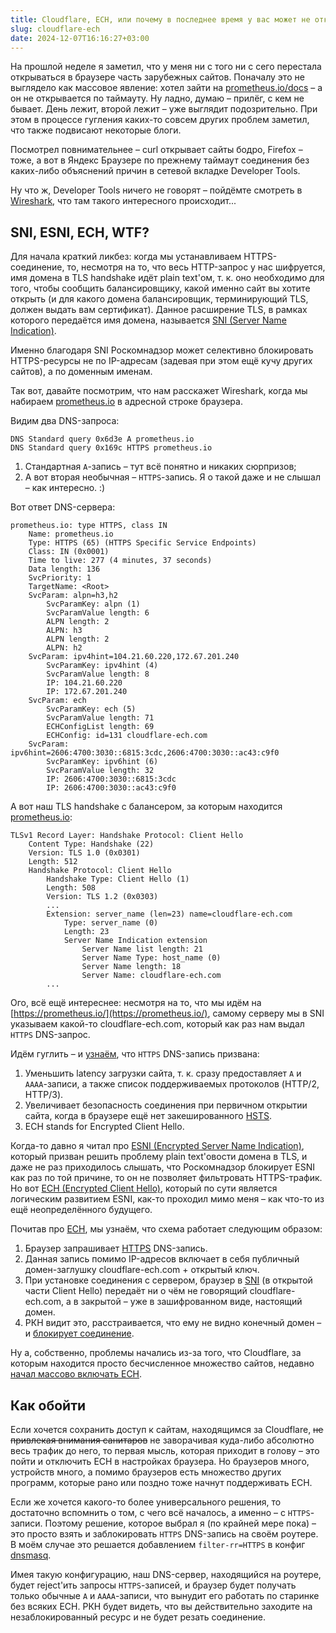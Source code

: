 ```yaml
---
title: Cloudflare, ECH, или почему в последнее время у вас может не открываться часть зарубежных сайтов
slug: cloudflare-ech
date: 2024-12-07T16:16:27+03:00
---
```


На прошлой неделе я заметил, что у меня ни с того ни с сего перестала открываться в браузере часть зарубежных сайтов. Поначалу это не выглядело как массовое явление: хотел зайти на [prometheus.io/docs](https://prometheus.io/docs/) – а он не открывается по таймауту. Ну ладно, думаю – прилёг, с кем не бывает. День лежит, второй лежит – уже выглядит подозрительно. При этом в процессе гугления каких-то совсем других проблем заметил, что также подвисают некоторые блоги.

Посмотрел повнимательнее – curl открывает сайты бодро, Firefox – тоже, а вот в Яндекс Браузере по прежнему таймаут соединения без каких-либо объяснений причин в сетевой вкладке Developer Tools.

Ну что ж, Developer Tools ничего не говорят – пойдёмте смотреть в [Wireshark](https://www.wireshark.org/), что там такого интересного происходит...


## SNI, ESNI, ECH, WTF?

Для начала краткий ликбез: когда мы устанавливаем HTTPS-соединение, то, несмотря на то, что весь HTTP-запрос у нас шифруется, имя домена в TLS handshake идёт plain text'ом, т. к. оно необходимо для того, чтобы сообщить балансировщику, какой именно сайт вы хотите открыть (и для какого домена балансировщик, терминирующий TLS, должен выдать вам сертификат). Данное расширение TLS, в рамках которого передаётся имя домена, называется [SNI (Server Name Indication)](https://www.cloudflare.com/learning/ssl/what-is-sni/).

Именно благодаря SNI Роскомнадзор может селективно блокировать HTTPS-ресурсы не по IP-адресам (задевая при этом ещё кучу других сайтов), а по доменным именам.

Так вот, давайте посмотрим, что нам расскажет Wireshark, когда мы набираем [prometheus.io](https://prometheus.io/) в адресной строке браузера.

Видим два DNS-запроса:

```
DNS Standard query 0x6d3e A prometheus.io
DNS Standard query 0x169c HTTPS prometheus.io
```

1. Стандартная `A`-запись – тут всё понятно и никаких сюрпризов;
2. А вот вторая необычная – `HTTPS`-запись. Я о такой даже и не слышал – как интересно. :)

Вот ответ DNS-сервера:
```
prometheus.io: type HTTPS, class IN
    Name: prometheus.io
    Type: HTTPS (65) (HTTPS Specific Service Endpoints)
    Class: IN (0x0001)
    Time to live: 277 (4 minutes, 37 seconds)
    Data length: 136
    SvcPriority: 1
    TargetName: <Root>
    SvcParam: alpn=h3,h2
        SvcParamKey: alpn (1)
        SvcParamValue length: 6
        ALPN length: 2
        ALPN: h3
        ALPN length: 2
        ALPN: h2
    SvcParam: ipv4hint=104.21.60.220,172.67.201.240
        SvcParamKey: ipv4hint (4)
        SvcParamValue length: 8
        IP: 104.21.60.220
        IP: 172.67.201.240
    SvcParam: ech
        SvcParamKey: ech (5)
        SvcParamValue length: 71
        ECHConfigList length: 69
        ECHConfig: id=131 cloudflare-ech.com
    SvcParam: ipv6hint=2606:4700:3030::6815:3cdc,2606:4700:3030::ac43:c9f0
        SvcParamKey: ipv6hint (6)
        SvcParamValue length: 32
        IP: 2606:4700:3030::6815:3cdc
        IP: 2606:4700:3030::ac43:c9f0
```

А вот наш TLS handshake с балансером, за которым находится [prometheus.io](https://prometheus.io/):
```
TLSv1 Record Layer: Handshake Protocol: Client Hello
    Content Type: Handshake (22)
    Version: TLS 1.0 (0x0301)
    Length: 512
    Handshake Protocol: Client Hello
        Handshake Type: Client Hello (1)
        Length: 508
        Version: TLS 1.2 (0x0303)
        ...
        Extension: server_name (len=23) name=cloudflare-ech.com
            Type: server_name (0)
            Length: 23
            Server Name Indication extension
                Server Name list length: 21
                Server Name Type: host_name (0)
                Server Name length: 18
                Server Name: cloudflare-ech.com
        ...
```

Ого, всё ещё интереснее: несмотря на то, что мы идём на [https://prometheus.io/](https://prometheus.io/), самому серверу мы в SNI указываем какой-то cloudflare-ech.com, который как раз нам выдал `HTTPS` DNS-запрос.

Идём гуглить – и [узнаём](https://blog.cloudflare.com/speeding-up-https-and-http-3-negotiation-with-dns/), что `HTTPS` DNS-запись призвана:
1. Уменьшить latency загрузки сайта, т. к. сразу предоставляет `A` и `AAAA`-записи, а также список поддерживаемых протоколов (HTTP/2, HTTP/3).
2. Увеличивает безопасность соединения при первичном открытии сайта, когда в браузере ещё нет закешированного [HSTS](https://developer.mozilla.org/en-US/docs/Web/HTTP/Headers/Strict-Transport-Security).
3. ECH stands for Encrypted Client Hello.

Когда-то давно я читал про [ESNI (Encrypted Server Name Indication)](https://www.cloudflare.com/learning/ssl/what-is-encrypted-sni/), который призван решить проблему plain text'овости домена в TLS, и даже не раз приходилось слышать, что Роскомнадзор блокирует ESNI как раз по той причине, то он не позволяет фильтровать HTTPS-трафик. Но вот [ECH (Encrypted Client Hello)](https://blog.cloudflare.com/encrypted-client-hello/), который по сути является логическим развитием ESNI, как-то проходил мимо меня – как что-то из ещё неопределённого будущего.

Почитав про [ECH](https://blog.cloudflare.com/encrypted-client-hello/), мы узнаём, что схема работает следующим образом:
1. Браузер запрашивает [HTTPS](https://blog.cloudflare.com/speeding-up-https-and-http-3-negotiation-with-dns/) DNS-запись.
2. Данная запись помимо IP-адресов включает в себя публичный домен-заглушку cloudflare-ech.com + открытый ключ.
3. При установке соединения с сервером, браузер в [SNI](https://www.cloudflare.com/learning/ssl/what-is-sni/) (в открытой части Client Hello) передаёт ни о чём не говорящий cloudflare-ech.com, а в закрытой – уже в зашифрованном виде, настоящий домен.
4. РКН видит это, расстраивается, что ему не видно конечный домен – и [блокирует соединение](https://habr.com/ru/news/856342/).

Ну а, собственно, проблемы начались из-за того, что Cloudflare, за которым находится просто бесчисленное множество сайтов, недавно [начал массово включать ECH](https://github.com/net4people/bbs/issues/393).


## Как обойти

Если хочется сохранить доступ к сайтам, находящимся за Cloudflare, ~~не привлекая внимания санитаров~~ не заворачивая куда-либо абсолютно весь трафик до него, то первая мысль, которая приходит в голову – это пойти и отключить ECH в настройках браузера. Но браузеров много, устройств много, а помимо браузеров есть множество других программ, которые рано или поздно тоже начнут поддерживать ECH.

Если же хочется какого-то более универсального решения, то достаточно вспомнить о том, с чего всё началось, а именно – с `HTTPS`-записи. Поэтому решение, которое выбрал я (по крайней мере пока) – это просто взять и заблокировать `HTTPS` DNS-запись на своём роутере. В моём случае это решается добавлением `filter-rr=HTTPS` в конфиг [dnsmasq](https://thekelleys.org.uk/dnsmasq/doc.html).

Имея такую конфигурацию, наш DNS-сервер, находящийся на роутере, будет reject'ить запросы `HTTPS`-записей, и браузер будет получать только обычные `A` и `AAAA`-записи, что вынудит его работать по старинке без всяких ECH. РКН будет видеть, что вы действительно заходите на незаблокированный ресурс и не будет резать соединение.